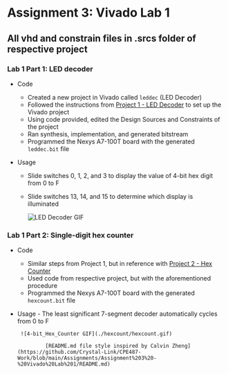 # Assignment 3: Vivado Lab 1
## All vhd and constrain files in .srcs folder of respective project

### Lab 1 Part 1: LED decoder
- Code
	- Created a new project in Vivado called `leddec` (LED Decoder)
	- Followed the instructions from [Project 1 - LED Decoder](https://github.com/kevinwlu/dsd/tree/master/Nexys-A7/Lab-1#project-1---led-decoder) to set up the Vivado project
	- Using code provided, edited the Design Sources and Constraints of the project
	- Ran synthesis, implementation, and generated bitstream
	- Programmed the Nexys A7-100T board with the generated `leddec.bit` file

- Usage
	- Slide switches 0, 1, 2, and 3 to display the value of 4-bit hex digit from 0 to F
	- Slide switches 13, 14, and 15 to determine which display is illuminated
		
		![LED Decoder GIF](./leddec/leddec.gif)
	

### Lab 1 Part 2: Single-digit hex counter
- Code
	- Similar steps from Project 1, but in reference with [Project 2 - Hex Counter](https://github.com/kevinwlu/dsd/tree/master/Nexys-A7/Lab-1#project-2---hex-counter)
	- Used code from respective project, but with the aforementioned procedure
	- Programmed the Nexys A7-100T board with the generated `hexcount.bit` file
-  Usage
		- The least significant 7-segment decoder automatically cycles from 0 to F
		
		![4-bit_Hex_Counter GIF](./hexcount/hexcount.gif)

				[README.md file style inspired by Calvin Zheng](https://github.com/Crystal-Link/CPE487-Work/blob/main/Assignments/Assignment%203%20-%20Vivado%20Lab%201/README.md)
